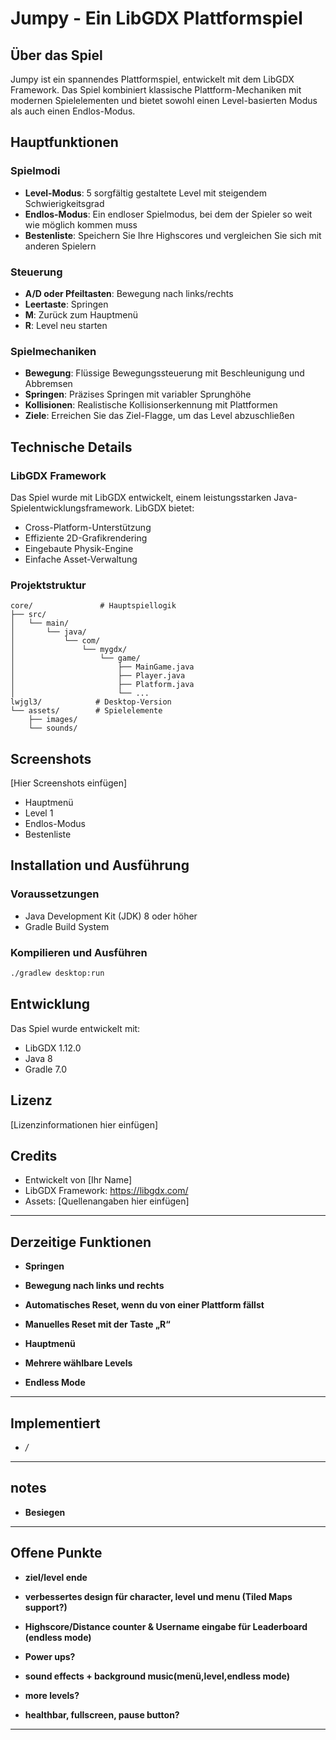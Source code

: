 # Jumpy - Ein LibGDX Plattformspiel

## Über das Spiel
Jumpy ist ein spannendes Plattformspiel, entwickelt mit dem LibGDX Framework. Das Spiel kombiniert klassische Plattform-Mechaniken mit modernen Spielelementen und bietet sowohl einen Level-basierten Modus als auch einen Endlos-Modus.

## Hauptfunktionen

### Spielmodi
- **Level-Modus**: 5 sorgfältig gestaltete Level mit steigendem Schwierigkeitsgrad
- **Endlos-Modus**: Ein endloser Spielmodus, bei dem der Spieler so weit wie möglich kommen muss
- **Bestenliste**: Speichern Sie Ihre Highscores und vergleichen Sie sich mit anderen Spielern

### Steuerung
- **A/D oder Pfeiltasten**: Bewegung nach links/rechts
- **Leertaste**: Springen
- **M**: Zurück zum Hauptmenü
- **R**: Level neu starten

### Spielmechaniken
- **Bewegung**: Flüssige Bewegungssteuerung mit Beschleunigung und Abbremsen
- **Springen**: Präzises Springen mit variabler Sprunghöhe
- **Kollisionen**: Realistische Kollisionserkennung mit Plattformen
- **Ziele**: Erreichen Sie das Ziel-Flagge, um das Level abzuschließen

## Technische Details

### LibGDX Framework
Das Spiel wurde mit LibGDX entwickelt, einem leistungsstarken Java-Spielentwicklungsframework. LibGDX bietet:
- Cross-Platform-Unterstützung
- Effiziente 2D-Grafikrendering
- Eingebaute Physik-Engine
- Einfache Asset-Verwaltung

### Projektstruktur
```
core/               # Hauptspiellogik
├── src/
│   └── main/
│       └── java/
│           └── com/
│               └── mygdx/
│                   └── game/
│                       ├── MainGame.java
│                       ├── Player.java
│                       ├── Platform.java
│                       └── ...
lwjgl3/            # Desktop-Version
└── assets/        # Spielelemente
    ├── images/
    └── sounds/
```

## Screenshots
[Hier Screenshots einfügen]
- Hauptmenü
- Level 1
- Endlos-Modus
- Bestenliste

## Installation und Ausführung

### Voraussetzungen
- Java Development Kit (JDK) 8 oder höher
- Gradle Build System

### Kompilieren und Ausführen
```bash
./gradlew desktop:run
```

## Entwicklung
Das Spiel wurde entwickelt mit:
- LibGDX 1.12.0
- Java 8
- Gradle 7.0

## Lizenz
[Lizenzinformationen hier einfügen]

## Credits
- Entwickelt von [Ihr Name]
- LibGDX Framework: https://libgdx.com/
- Assets: [Quellenangaben hier einfügen]

---

## Derzeitige Funktionen

- **Springen**  
- **Bewegung nach links und rechts**  
- **Automatisches Reset, wenn du von einer Plattform fällst**  
- **Manuelles Reset mit der Taste „R“**

- **Hauptmenü**
- **Mehrere wählbare Levels**
- **Endless Mode**


---

## Implementiert

- */*

---

## notes

- **Besiegen**

---

## Offene Punkte

  
- **ziel/level ende**   
- **verbessertes design für character, level und menu (Tiled Maps support?)**
- **Highscore/Distance counter & Username eingabe für Leaderboard (endless mode)**

- **Power ups?**

- **sound effects + background music(menü,level,endless mode)**

- **more levels?**

- **healthbar, fullscreen, pause button?**

---
